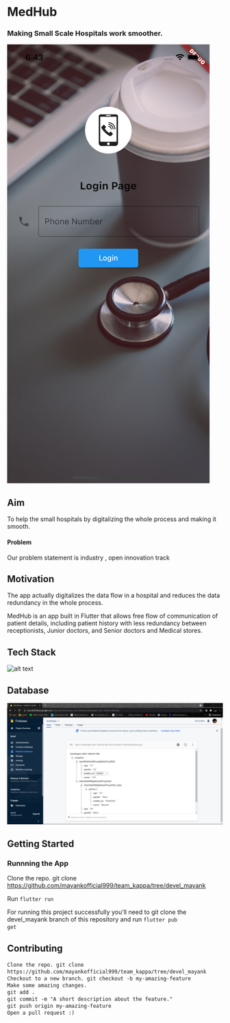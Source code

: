 # MedHub  

### Making Small Scale Hospitals work smoother.

![alt text](https://github.com/mayankofficial999/team_kappa/blob/devel_mayank/assets/Example.png)

## Aim
To help the small hospitals by digitalizing the whole process and making it smooth.

#### Problem
Our problem statement is industry , open innovation track

## Motivation

The app actually digitalizes the data flow in a hospital and reduces the data redundancy in the whole process.

MedHub is an app built in Flutter that allows free flow of communication of patient details, including patient history with less redundancy between receptionists, Junior doctors, and Senior doctors and Medical stores.

## Tech Stack

![alt text](https://storage.googleapis.com/cms-storage-bucket/70760bf1e88b184bb1bc.png)

## Database

![alt_text](https://github.com/mayankofficial999/team_kappa/blob/devel_mayank/assets/ss1.png)

## Getting Started

### Runnning the App

Clone the repo. git clone https://github.com/mayankofficial999/team_kappa/tree/devel_mayank

Run <code>flutter run</code>

For running this project successfully you'll need to git clone the devel_mayank branch of this repository and run <code>flutter pub get</code>

## Contributing

    Clone the repo. git clone https://github.com/mayankofficial999/team_kappa/tree/devel_mayank
    Checkout to a new branch. git checkout -b my-amazing-feature
    Make some amazing changes.
    git add .
    git commit -m "A short description about the feature."
    git push origin my-amazing-feature
    Open a pull request :)

